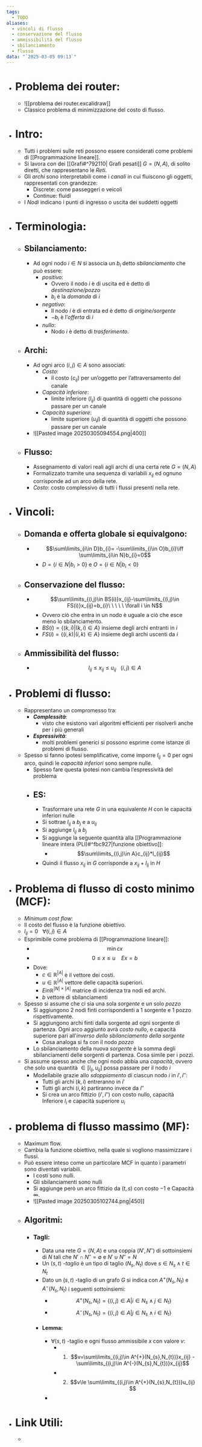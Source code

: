 ```yaml
---
tags:
  - TODO
aliases:
  - vincoli di flusso
  - conservazione del flusso
  - ammissibilità del flusso
  - sbilanciamento
  - flusso
data: "`2025-03-05 09:13`"
---
```

- # Problema dei router:
	-  ![[problema dei router.excalidraw]]
	- Classico problema di minimizzazione del costo di flusso.
- # Intro:
	- Tutti i problemi sulle reti possono essere considerati come problemi di [[Programmazione lineare]].
	- Si lavora con dei [[Grafi#^792110| Grafi pesati]] $G=(N,A)$, di solito diretti, che rappresentano le _Reti_. 
	- Gli _archi_ sono interpretabili come i _canali_ in cui fluiscono gli oggetti, rappresentati con grandezze:
		- Discrete: come passeggeri o veicoli
		- Continue: fluidi
	- I _Nodi_ indicano i punti di ingresso o uscita dei suddetti oggetti 
- # Terminologia:
	- ## Sbilanciamento:
		- Ad ogni nodo $i\in N$ si associa un $b_{i}$ detto _sbilanciamento_ che può essere:
			- _positivo_:
				- Ovvero il nodo $i$ è di uscita ed è detto di _destinazione/pozzo_
				- $b_i$ è la _domanda_ di $i$
			- _negativo_:
				- Il nodo $i$ è di entrata ed è detto di _origine/sorgente_
				- $-b_{i}$ è l’_offerta_ di $i$
			- _nullo_:
				- Nodo $i$ è detto di _trasferimento_.
	- ## Archi:
		- Ad ogni arco $(i,j)\in A$ sono associati:
			- _Costo_:
				- il costo ($c_{ij}$) per un’oggetto per l’attraversamento del canale 
			- _Capacità inferiore_:
				- limite inferiore ($l_{ij}$) di quantità di oggetti che possono passare per un canale
			- _Capacità superiore_: 
				- limite superiore ($u_ij$) di quantità di oggetti che possono passare per un canale
		- ![[Pasted image 20250305094554.png|400]]
	- ## Flusso:
		- Assegnamento di valori reali agli archi di una certa rete $G=(N,A)$
		- Formalizzato tramite una sequenza di variabili $x_{ij}$ ed ognuno corrisponde ad un arco della rete.
		- _Costo_: costo complessivo di tutti i flussi presenti nella rete.
- # Vincoli:
	- ## Domanda e offerta globale si equivalgono:
		- $$\sum\limits_{i\in D}b_{i}= -\sum\limits_{i\in O}b_{i}\iff \sum\limits_{i\in N}b_{i}=0$$
			- $D=\{i \in N | b_{i} >0\}$ e $O=\{i \in N| b_{i}<0\}$
	- ## Conservazione del flusso:
		- $$\sum\limits_{(i,j)\in BS(i)}x_{ij}-\sum\limits_{(i,j)\in FS(i)}x_{ij}=b_{i}\ \ \ \ \ \forall i \in N$$
			- Ovvero ciò che entra in un nodo è uguale a ciò che esce meno lo sbilanciamento.
			- $BS(i)=\{(k,i)|(k,i)\in A\}$ insieme degli archi entranti in $i$
			- $FS(i)= \{(i,k)|(i,k)\in A\}$ insieme degli archi uscenti da $i$
	- ## Ammissibilità del flusso:
		- $$l_{ij}\le x_{ij} \le u_{ij}\ \ \ (i,j)\in A$$
- # Problemi di flusso:
	- Rappresentano un compromesso tra:
		- ___Complessità___:
			- visto che esistono vari algoritmi efficienti per risolverli anche per i più generali 
		- ___Espressività___: 
			- molti problemi generici si possono esprime come istanze di problemi di flusso.
	- Spesso si fanno ipotesi semplificative, come imporre $l_{ij}=0$ per ogni arco, quindi le _capacità inferiori_ sono sempre nulle.
		- Spesso fare questa ipotesi non cambia l’espressività del problema 
		- ## ES:
			- Trasformare una rete $G$ in una equivalente $H$ con le capacità inferiori nulle
			- Si sottrae $l_{ij}$ a $b_{j}$ e a $u_{ij}$
			- Si aggiunge $l_{ij}$ a $b_{j}$ 
			- Si aggiunge la seguente quantità alla [[Programmazione lineare intera (PLI)#^fbc927|funzione obiettivo]]:
				- $$\sum\limits_{(i,j)\in A}c_{ij}*l_{ij}$$
			- Quindi il flusso $x_{ij}$ in $G$ corrisponde a $x_{ij}+l_{ij}$ in $H$
- # Problema di flusso di costo minimo (MCF):
	- _Minimum cost flow_:
	- Il costo del flusso è la funzione obiettivo.
	- $l_{ij}=0 \ \ \ \forall (i,j)\in A$
	- Esprimibile come problema di [[Programmazione lineare]]:
		- $$\min cx$$
		- $$0\le x\le u\ \ \ \ Ex=b$$
		- Dove:
			- $c\in \mathbb{R}^{|A|}$ è il vettore dei costi.
			- $u\in \mathbb{R}^{|A|}$ vettore delle capacità superiori.
			- $E in \mathbb{R}^{|N|\times|A|}$ matrice di incidenza tra nodi ed archi.
			- $b$ vettore di sbilanciamenti
	- Spesso si assume che ci sia una sola _sorgente_ e un solo _pozzo_
		- Si aggiungono 2 nodi finti corrispondenti a 1 sorgente e 1 pozzo rispettivamente.
		- Si aggiungono archi finti dalla sorgente ad ogni sorgente di partenza. Ogni arco aggiunto avrà _costo nullo_, e capacità superiore pari all’_inverso dello sbilanciamento della sorgente_
			- Cosa analoga si fa con il nodo _pozzo_
		- Lo sbilanciamento della nuova _sorgente_ è la somma degli sbilanciamenti delle sorgenti di partenza. Cosa simile per i pozzi.
	- Si assume spesso anche che ogni nodo abbia una _capacità_, ovvero che solo una quantità $\in [l_{ij},u_{ij}]$ possa passare per il nodo $i$
		- Modellabile grazie allo _sdoppiamento_ di ciascun nodo $i$ in $i',i''$:
			- Tutti gli archi $(k,i)$ entreranno in $i'$
			- Tutti gli archi $(i,k)$ partiranno invece da $i''$
			- Si crea un arco fittizio $(i′, i′′)$ con costo nullo, capacità Inferiore $l_{i}$ e capacità superiore $u_{i}$
- # problema di flusso massimo (MF):
	- Maximum flow. 
	- Cambia la funzione obiettivo, nella quale si vogliono massimizzare i flussi.
	- Può essere inteso come un particolare MCF in quanto i parametri sono diventati variabili.
		- I costi sono nulli.
		- Gli sbilanciamenti sono nulli
		- Si aggiunge però un arco fittizio da ($t,  s$) con costo $−1$ e Capacità $\infty$.
		- ![[Pasted image 20250305102744.png|450]]
	- ## Algoritmi:
		- ### Tagli:
			- Data una rete $G=(N,A)$ e una coppia $(N',N'')$ di sottoinsiemi di $N$ tali che $N' \cap N''=\emptyset$ e $N' \cup N''=N$
			- Un $(s,t)$ _-taglio_ è un tipo di taglio $(N_{s},N_{t})$ dove $s\in N_{s}\wedge t\in N_{t}$ 
			- Dato un $(s,t)$ -taglio di un grafo $G$ si indica con $A^{+}(N_{s},N_{t})$ e $A^{-}(N_{s},N_{t})$ i seguenti sottoinsiemi:
				- $$A^{+}(N_{s},N_{t})=\{(i,j)\in A|i\in N_{s}\wedge j\in N_{t}\}$$
				- $$A^{-}(N_{s},N_{t})=\{(i,j)\in A|j\in N_{s}\wedge i\in N_{t}\}$$
			- #### Lemma:
				- $\forall(s,t)$ -taglio e ogni flusso ammissibile $x$ con valore $v$:
					- 1) $$v=\sum\limits_{(i,j)\in A^{+}(N_{s},N_{t})}x_{ij} - \sum\limits_{(i,j)\in A^{-}(N_{s},N_{t})}x_{ij}$$
					- 2) $$v\le \sum\limits_{(i,j)\in A^{+}(N_{s},N_{t})}u_{ij} $$
				- 
- # Link Utili:
	- 